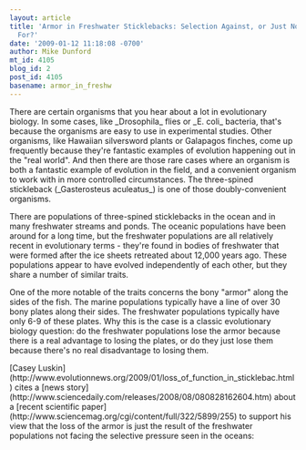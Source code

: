 ```yaml
---
layout: article
title: 'Armor in Freshwater Sticklebacks: Selection Against, or Just No Selection
  For?'
date: '2009-01-12 11:18:08 -0700'
author: Mike Dunford
mt_id: 4105
blog_id: 2
post_id: 4105
basename: armor_in_freshw
---
```

<p>
There are certain organisms that you hear about a lot in evolutionary biology. In some cases, like _Drosophila_ flies or _E. coli_ bacteria, that's because the organisms are easy to use in experimental studies. Other organisms, like Hawaiian silversword plants or Galapagos finches, come up frequently because they're fantastic examples of evolution happening out in the "real world". And then there are those rare cases where an organism is both a fantastic example of evolution in the field, and a convenient organism to work with in more controlled circumstances. The three-spined stickleback (_Gasterosteus aculeatus_) is one of those doubly-convenient organisms. 
</p>

<p>
There are populations of three-spined sticklebacks in the ocean and in many freshwater streams and ponds. The oceanic populations have been around for a long time, but the freshwater populations are all relatively recent in evolutionary terms - they're found in bodies of freshwater that were formed after the ice sheets retreated about 12,000 years ago. These populations appear to have evolved independently of each other, but they share a number of similar traits.
</p>

<p>
One of the more notable of the traits concerns the bony "armor" along the sides of the fish. The marine populations typically have a line of over 30 bony plates along their sides. The freshwater populations typically have only 6-9 of these plates. Why this is the case is a classic evolutionary biology question: do the freshwater populations lose the armor because there is a real advantage to losing the plates, or do they just lose them because there's no real disadvantage to losing them. 
</p>

<p>
[Casey Luskin](http://www.evolutionnews.org/2009/01/loss_of_function_in_sticklebac.html) cites a [news story](http://www.sciencedaily.com/releases/2008/08/080828162604.htm) about a [recent scientific paper](http://www.sciencemag.org/cgi/content/full/322/5899/255) to support his view that the loss of the armor is just the result of the freshwater populations not facing the selective pressure seen in the oceans:
</p>
